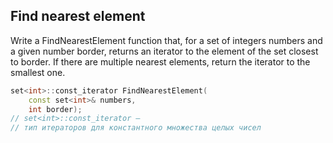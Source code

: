 ## Find nearest element
Write a FindNearestElement function that, for a set of integers numbers and a given number border, returns an iterator to the element of the set closest to border. If there are multiple nearest elements, return the iterator to the smallest one.
```cpp
set<int>::const_iterator FindNearestElement(
    const set<int>& numbers,
    int border);
// set<int>::const_iterator —
// тип итераторов для константного множества целых чисел
```
